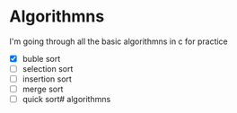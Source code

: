 # Algorithmns

I'm going through all the basic algorithmns in c for practice

-[x] buble sort
-[ ] selection sort
-[ ] insertion sort
-[ ] merge sort
-[ ] quick sort# algorithmns
